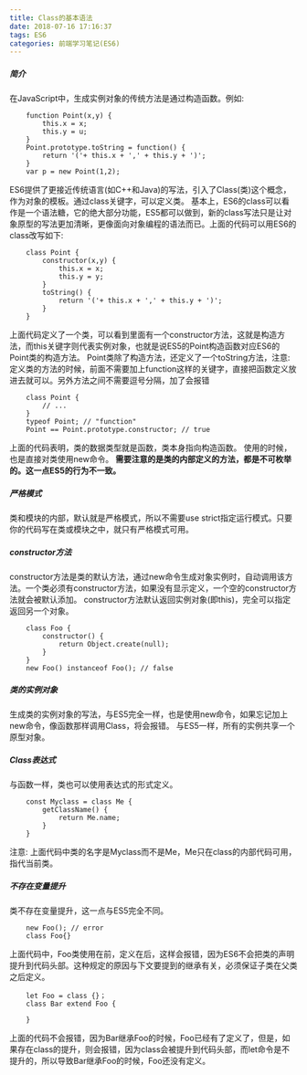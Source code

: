 ```yaml
---
title: Class的基本语法
date: 2018-07-16 17:16:37
tags: ES6
categories: 前端学习笔记(ES6)
---
```

##### 简介
在JavaScript中，生成实例对象的传统方法是通过构造函数。例如:
```
    function Point(x,y) {
        this.x = x;
        this.y = u;
    }
    Point.prototype.toString = function() {
        return '('+ this.x + ',' + this.y + ')';
    }
    var p = new Point(1,2);
```
ES6提供了更接近传统语言(如C++和Java)的写法，引入了Class(类)这个概念，作为对象的模板。通过class关键字，可以定义类。
基本上，ES6的class可以看作是一个语法糖，它的绝大部分功能，ES5都可以做到，新的class写法只是让对象原型的写法更加清晰，更像面向对象编程的语法而已。上面的代码可以用ES6的class改写如下:
```
    class Point {
        constructor(x,y) {
            this.x = x;
            this.y = y;
        }
        toString() {
            return '('+ this.x + ',' + this.y + ')';
        }
    }
```
上面代码定义了一个类，可以看到里面有一个constructor方法，这就是构造方法，而this关键字则代表实例对象，也就是说ES5的Point构造函数对应ES6的Point类的构造方法。
Point类除了构造方法，还定义了一个toString方法，注意:定义类的方法的时候，前面不需要加上function这样的关键字，直接把函数定义放进去就可以。另外方法之间不需要逗号分隔，加了会报错

```
    class Point {
        // ...
    }
    typeof Point; // "function"
    Point == Point.prototype.constructor; // true
```
上面的代码表明，类的数据类型就是函数，类本身指向构造函数。
使用的时候，也是直接对类使用new命令。
**需要注意的是类的内部定义的方法，都是不可枚举的。这一点ES5的行为不一致。**
##### 严格模式
类和模块的内部，默认就是严格模式，所以不需要use strict指定运行模式。只要你的代码写在类或模块之中，就只有严格模式可用。
##### constructor方法
constructor方法是类的默认方法，通过new命令生成对象实例时，自动调用该方法。一个类必须有constructor方法，如果没有显示定义，一个空的constructor方法就会被默认添加。
constructor方法默认返回实例对象(即this)，完全可以指定返回另一个对象。
```
    class Foo {
        constructor() {
            return Object.create(null);
        }
    }
    new Foo() instanceof Foo(); // false
```
##### 类的实例对象
生成类的实例对象的写法，与ES5完全一样，也是使用new命令，如果忘记加上new命令，像函数那样调用Class，将会报错。
与ES5一样，所有的实例共享一个原型对象。
##### Class表达式
与函数一样，类也可以使用表达式的形式定义。
```
    const Myclass = class Me {
        getClassName() {
            return Me.name;
        }
    }
```
注意: 上面代码中类的名字是Myclass而不是Me，Me只在class的内部代码可用，指代当前类。

##### 不存在变量提升
类不存在变量提升，这一点与ES5完全不同。
```
    new Foo(); // error
    class Foo{}
```
上面代码中，Foo类使用在前，定义在后，这样会报错，因为ES6不会把类的声明提升到代码头部。这种规定的原因与下文要提到的继承有关，必须保证子类在父类之后定义。

```
    let Foo = class {}；
    class Bar extend Foo {

    }
```
上面的代码不会报错，因为Bar继承Foo的时候，Foo已经有了定义了，但是，如果存在class的提升，则会报错，因为class会被提升到代码头部，而let命令是不提升的，所以导致Bar继承Foo的时候，Foo还没有定义。

